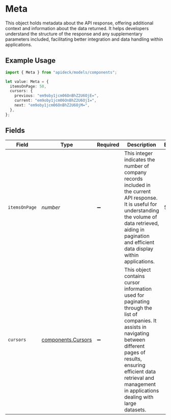 # Meta

This object holds metadata about the API response, offering additional context and information about the data returned. It helps developers understand the structure of the response and any supplementary parameters included, facilitating better integration and data handling within applications.

## Example Usage

```typescript
import { Meta } from "apideck/models/components";

let value: Meta = {
  itemsOnPage: 50,
  cursors: {
    previous: "em9oby1jcm06OnBhZ2U6OjE=",
    current: "em9oby1jcm06OnBhZ2U6OjI=",
    next: "em9oby1jcm06OnBhZ2U6OjM=",
  },
};
```

## Fields

| Field                                                                                                                                                                                                                                                 | Type                                                                                                                                                                                                                                                  | Required                                                                                                                                                                                                                                              | Description                                                                                                                                                                                                                                           | Example                                                                                                                                                                                                                                               |
| ----------------------------------------------------------------------------------------------------------------------------------------------------------------------------------------------------------------------------------------------------- | ----------------------------------------------------------------------------------------------------------------------------------------------------------------------------------------------------------------------------------------------------- | ----------------------------------------------------------------------------------------------------------------------------------------------------------------------------------------------------------------------------------------------------- | ----------------------------------------------------------------------------------------------------------------------------------------------------------------------------------------------------------------------------------------------------- | ----------------------------------------------------------------------------------------------------------------------------------------------------------------------------------------------------------------------------------------------------- |
| `itemsOnPage`                                                                                                                                                                                                                                         | *number*                                                                                                                                                                                                                                              | :heavy_minus_sign:                                                                                                                                                                                                                                    | This integer indicates the number of company records included in the current API response. It is useful for understanding the volume of data retrieved, aiding in pagination and efficient data display within applications.                          | 50                                                                                                                                                                                                                                                    |
| `cursors`                                                                                                                                                                                                                                             | [components.Cursors](../../models/components/cursors.md)                                                                                                                                                                                              | :heavy_minus_sign:                                                                                                                                                                                                                                    | This object contains cursor information used for paginating through the list of companies. It assists in navigating between different pages of results, ensuring efficient data retrieval and management in applications dealing with large datasets. |                                                                                                                                                                                                                                                       |